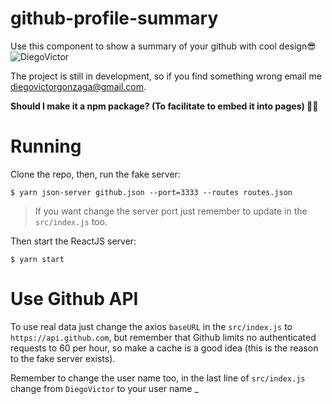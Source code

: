 # github-profile-summary
Use this component to show a summary of your github with cool design😎
![DiegoVictor](https://i.ibb.co/fx39pYz/github-profile-summary.png)

The project is still in development, so if you find something wrong email me 
[diegovictorgonzaga@gmail.com](diegovictorgonzaga@gmail.com).

__Should I make it a npm package? (To facilitate to embed it into pages) 🤔🤔__

# Running
Clone the repo, then, run the fake server:
```
$ yarn json-server github.json --port=3333 --routes routes.json
```
> If you want change the server port just remember to update in the `src/index.js` too.

Then start the ReactJS server:

```
$ yarn start
```

# Use Github API
To use real data just change the axios `baseURL` in the `src/index.js` to `https://api.github.com`, but remember that Github 
limits no authenticated requests to 60 per hour, so make a cache is a good idea (this is the reason to the fake server exists).

Remember to change the user name too, in the last line of `src/index.js` change from `DiegoVictor` to your user name _
